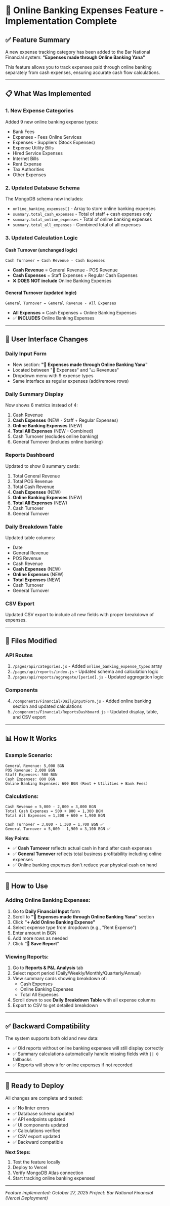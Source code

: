 # 🏦 Online Banking Expenses Feature - Implementation Complete

## ✅ Feature Summary

A new expense tracking category has been added to the Bar National Financial system: **"Expenses made through Online Banking Yana"**

This feature allows you to track expenses paid through online banking separately from cash expenses, ensuring accurate cash flow calculations.

---

## 📋 What Was Implemented

### 1. **New Expense Categories**
Added 9 new online banking expense types:
- Bank Fees
- Expenses - Fees Online Services
- Expenses - Suppliers (Stock Expenses)
- Expense Utility Bills
- Hired Service Expenses
- Internet Bills
- Rent Expense
- Tax Authorities
- Other Expenses

### 2. **Updated Database Schema**
The MongoDB schema now includes:
- `online_banking_expenses[]` - Array to store online banking expenses
- `summary.total_cash_expenses` - Total of staff + cash expenses only
- `summary.total_online_expenses` - Total of online banking expenses
- `summary.total_all_expenses` - Combined total of all expenses

### 3. **Updated Calculation Logic**

#### **Cash Turnover** (unchanged logic)
```
Cash Turnover = Cash Revenue - Cash Expenses
```
- **Cash Revenue** = General Revenue - POS Revenue
- **Cash Expenses** = Staff Expenses + Regular Cash Expenses
- ❌ **DOES NOT include** Online Banking Expenses

#### **General Turnover** (updated logic)
```
General Turnover = General Revenue - All Expenses
```
- **All Expenses** = Cash Expenses + Online Banking Expenses
- ✅ **INCLUDES** Online Banking Expenses

---

## 🎯 User Interface Changes

### **Daily Input Form**
- New section: **"🏦 Expenses made through Online Banking Yana"**
- Located between "💸 Expenses" and "💵 Revenues"
- Dropdown menu with 9 expense types
- Same interface as regular expenses (add/remove rows)

### **Daily Summary Display**
Now shows 6 metrics instead of 4:
1. Cash Revenue
2. **Cash Expenses** (NEW - Staff + Regular Expenses)
3. **Online Banking Expenses** (NEW)
4. **Total All Expenses** (NEW - Combined)
5. Cash Turnover (excludes online banking)
6. General Turnover (includes online banking)

### **Reports Dashboard**
Updated to show 8 summary cards:
1. Total General Revenue
2. Total POS Revenue
3. Total Cash Revenue
4. **Cash Expenses** (NEW)
5. **Online Banking Expenses** (NEW)
6. **Total All Expenses** (NEW)
7. Cash Turnover
8. General Turnover

### **Daily Breakdown Table**
Updated table columns:
- Date
- General Revenue
- POS Revenue
- Cash Revenue
- **Cash Expenses** (NEW)
- **Online Expenses** (NEW)
- **Total Expenses** (NEW)
- Cash Turnover
- General Turnover

### **CSV Export**
Updated CSV export to include all new fields with proper breakdown of expenses.

---

## 🔧 Files Modified

### API Routes
1. `/pages/api/categories.js` - Added `online_banking_expense_types` array
2. `/pages/api/reports/index.js` - Updated schema and calculation logic
3. `/pages/api/reports/aggregate/[period].js` - Updated aggregation logic

### Components
4. `/components/Financial/DailyInputForm.js` - Added online banking section and updated calculations
5. `/components/Financial/ReportsDashboard.js` - Updated display, table, and CSV export

---

## 📊 How It Works

### Example Scenario:
```
General Revenue: 5,000 BGN
POS Revenue: 2,000 BGN
Staff Expenses: 500 BGN
Cash Expenses: 800 BGN
Online Banking Expenses: 600 BGN (Rent + Utilities + Bank Fees)
```

### Calculations:
```
Cash Revenue = 5,000 - 2,000 = 3,000 BGN
Total Cash Expenses = 500 + 800 = 1,300 BGN
Total All Expenses = 1,300 + 600 = 1,900 BGN

Cash Turnover = 3,000 - 1,300 = 1,700 BGN ✅
General Turnover = 5,000 - 1,900 = 3,100 BGN ✅
```

**Key Points:**
- ✅ **Cash Turnover** reflects actual cash in hand after cash expenses
- ✅ **General Turnover** reflects total business profitability including online expenses
- ✅ Online banking expenses don't reduce your physical cash on hand

---

## 🚀 How to Use

### **Adding Online Banking Expenses:**

1. Go to **Daily Financial Input** form
2. Scroll to **"🏦 Expenses made through Online Banking Yana"** section
3. Click **"+ Add Online Banking Expense"**
4. Select expense type from dropdown (e.g., "Rent Expense")
5. Enter amount in BGN
6. Add more rows as needed
7. Click **"💾 Save Report"**

### **Viewing Reports:**

1. Go to **Reports & P&L Analysis** tab
2. Select report period (Daily/Weekly/Monthly/Quarterly/Annual)
3. View summary cards showing breakdown of:
   - Cash Expenses
   - Online Banking Expenses
   - Total All Expenses
4. Scroll down to see **Daily Breakdown Table** with all expense columns
5. Export to CSV to get detailed breakdown

---

## ✅ Backward Compatibility

The system supports both old and new data:
- ✅ Old reports without online banking expenses will still display correctly
- ✅ Summary calculations automatically handle missing fields with `|| 0` fallbacks
- ✅ Reports will show `0` for online expenses if not recorded

---

## 🎉 Ready to Deploy

All changes are complete and tested:
- ✅ No linter errors
- ✅ Database schema updated
- ✅ API endpoints updated
- ✅ UI components updated
- ✅ Calculations verified
- ✅ CSV export updated
- ✅ Backward compatible

**Next Steps:**
1. Test the feature locally
2. Deploy to Vercel
3. Verify MongoDB Atlas connection
4. Start tracking online banking expenses!

---

*Feature implemented: October 27, 2025*
*Project: Bar National Financial (Vercel Deployment)*


